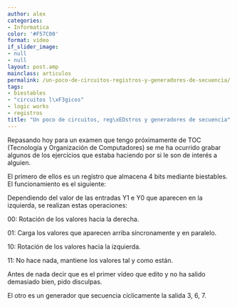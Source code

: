 ```yaml
---
author: alex
categories:
- Informatica
color: '#F57C00'
format: video
if_slider_image:
- null
- null
layout: post.amp
mainclass: articulos
permalink: /un-poco-de-circuitos-registros-y-generadores-de-secuencia/
tags:
- biestables
- "circuitos l\xF3gicos"
- logic works
- registros
title: "Un poco de circuitos, reg\xEDstros y generadores de secuencia"
---
```


Repasando hoy para un examen que tengo próximamente de TOC (Tecnología y Organización de Computadores) se me ha ocurrido grabar algunos de los ejercícios que estaba haciendo por si le son de interés a alguien.

El primero de ellos es un regístro que almacena 4 bits mediante biestables. El funcionamiento es el siguiente:

Dependiendo del valor de las entradas Y1 e Y0 que aparecen en la izquierda, se realizan estas operaciones:

<p >
  00: Rotación de los valores hacia la derecha.
</p>
<p >
  01: Carga los valores que aparecen arriba síncronamente y en paralelo.
</p>
<p >
  10: Rotación de los valores hacia la izquierda.
</p>
<p >
  11: No hace nada, mantiene los valores tal y como están.
</p>

Antes de nada decir que es el primer vídeo que edito y no ha salido demasiado bien, pido disculpas.

<span class="embed-youtube" ></span>

El otro es un generador que secuencia cíclicamente la salida 3, 6, 7.

<span class="embed-youtube" ></span>